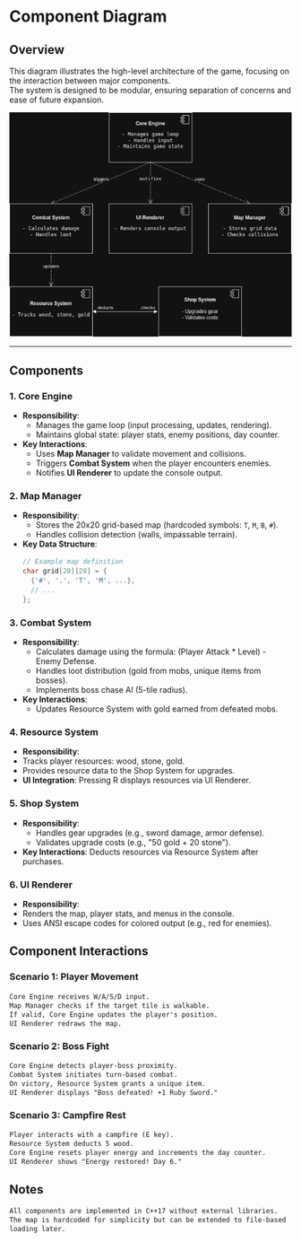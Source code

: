 # Component Diagram  

## Overview  
This diagram illustrates the high-level architecture of the game, focusing on the interaction between major components.  
The system is designed to be modular, ensuring separation of concerns and ease of future expansion.  

![Component Diagram](./component_diagram.png)  

---

## Components  

### 1. **Core Engine**  
- **Responsibility**:  
  - Manages the game loop (input processing, updates, rendering).  
  - Maintains global state: player stats, enemy positions, day counter.  
- **Key Interactions**:  
  - Uses **Map Manager** to validate movement and collisions.  
  - Triggers **Combat System** when the player encounters enemies.  
  - Notifies **UI Renderer** to update the console output.  

### 2. **Map Manager**  
- **Responsibility**:  
  - Stores the 20x20 grid-based map (hardcoded symbols: `T`, `M`, `B`, `#`).  
  - Handles collision detection (walls, impassable terrain).  
- **Key Data Structure**:  
  ```cpp  
  // Example map definition  
  char grid[20][20] = {  
    {'#', '.', 'T', 'M', ...},  
    // ...  
  };  

### 3. **Combat System**
- **Responsibility**:
  - Calculates damage using the formula: (Player Attack * Level) - Enemy Defense.
  - Handles loot distribution (gold from mobs, unique items from bosses).
  - Implements boss chase AI (5-tile radius).
- **Key Interactions**:
  - Updates Resource System with gold earned from defeated mobs.

### 4. Resource System
 - **Responsibility**:
  - Tracks player resources: wood, stone, gold.
  - Provides resource data to the Shop System for upgrades.
 - **UI Integration**:
        Pressing R displays resources via UI Renderer.

### 5. Shop System
 - **Responsibility**:
   - Handles gear upgrades (e.g., sword damage, armor defense).
   - Validates upgrade costs (e.g., "50 gold + 20 stone").
 - **Key Interactions**:
    Deducts resources via Resource System after purchases.

### 6. UI Renderer
 - **Responsibility**:
  - Renders the map, player stats, and menus in the console.
  - Uses ANSI escape codes for colored output (e.g., red for enemies).

## Component Interactions
### Scenario 1: **Player Movement**
    Core Engine receives W/A/S/D input.
    Map Manager checks if the target tile is walkable.
    If valid, Core Engine updates the player's position.
    UI Renderer redraws the map.

### Scenario 2: **Boss Fight**
    Core Engine detects player-boss proximity.
    Combat System initiates turn-based combat.
    On victory, Resource System grants a unique item.
    UI Renderer displays "Boss defeated! +1 Ruby Sword."

### Scenario 3: **Campfire Rest**
    Player interacts with a campfire (E key).
    Resource System deducts 5 wood.
    Core Engine resets player energy and increments the day counter.
    UI Renderer shows "Energy restored! Day 6."

## Notes
    All components are implemented in C++17 without external libraries.
    The map is hardcoded for simplicity but can be extended to file-based loading later.